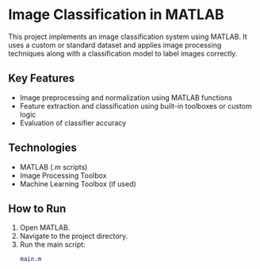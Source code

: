 # Image Classification in MATLAB

This project implements an image classification system using MATLAB. It uses a custom or standard dataset and applies image processing techniques along with a classification model to label images correctly.

## Key Features
- Image preprocessing and normalization using MATLAB functions
- Feature extraction and classification using built-in toolboxes or custom logic
- Evaluation of classifier accuracy

## Technologies
- MATLAB (.m scripts)
- Image Processing Toolbox
- Machine Learning Toolbox (if used)

## How to Run
1. Open MATLAB.
2. Navigate to the project directory.
3. Run the main script:
   ```matlab
   main.m
